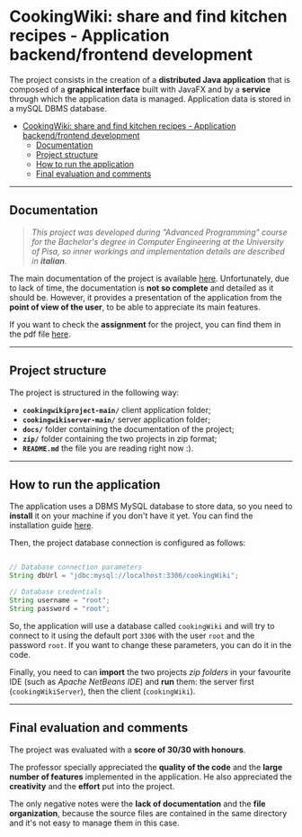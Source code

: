 # CookingWiki: share and find kitchen recipes - Application backend/frontend development
The project consists in the creation of a **distributed Java application** that is composed of a **graphical interface** built with JavaFX and by a **service** through which the application data is managed. Application data is stored in a mySQL DBMS database.

- [CookingWiki: share and find kitchen recipes - Application backend/frontend development](#cookingwiki-share-and-find-kitchen-recipes---application-backendfrontend-development)
  - [Documentation](#documentation)
  - [Project structure](#project-structure)
  - [How to run the application](#how-to-run-the-application)
  - [Final evaluation and comments](#final-evaluation-and-comments)

---

## Documentation

> _This project was developed during "Advanced Programming" course for the Bachelor's degree in Computer Engineering at the University of Pisa, so inner workings and implementation details are described in **italian**._

The main documentation of the project is available [here](/docs/Presentazione.pdf). Unfortunately, due to lack of time, the documentation is **not so complete** and detailed as it should be. However, it provides a presentation of the application from the **point of view of the user**, to be able to appreciate its main features.

If you want to check the **assignment** for the project, you can find them in the pdf file [here](/docs/Specifiche.pdf).

---

## Project structure

The project is structured in the following way:
- **`cookingwikiproject-main/`** client application folder;
- **`cookingwikiserver-main/`** server application folder; 
- **`docs/`** folder containing the documentation of the project;
- **`zip/`** folder containing the two projects in zip format;  
- **`README.md`** the file you are reading right now :).

---

## How to run the application

The application uses a DBMS MySQL database to store data, so you need to **install** it on your machine if you don't have it yet. You can find the installation guide [here](https://dev.mysql.com/doc/mysql-installation-excerpt/5.7/en/).

Then, the project database connection is configured as follows:
```java

// Database connection parameters
String dbUrl = "jdbc:mysql://localhost:3306/cookingWiki";

// Database credentials
String username = "root";
String password = "root";

```
So, the application will use a database called `cookingWiki` and will try to connect to it using the default port `3306` with the user `root` and the password `root`. If you want to change these parameters, you can do it in the code.

Finally, you need to can **import** the two projects _zip folders_ in your favourite IDE (such as _Apache NetBeans IDE_) and **run** them: the server first (`cookingWikiServer`), then the client (`cookingWiki`). 

---

## Final evaluation and comments

The project was evaluated with a **score of 30/30 with honours**.

The professor specially appreciated the **quality of the code** and the **large number of features** implemented in the application. He also appreciated the **creativity** and the **effort** put into the project.

The only negative notes were the **lack of documentation** and the **file organization**, because the source files are contained in the same directory and it's not easy to manage them in this case.
